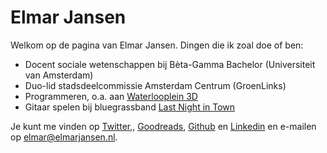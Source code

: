 # Elmar Jansen

Welkom op de pagina van Elmar Jansen. Dingen die ik zoal doe of ben:

 - Docent sociale wetenschappen bij Bèta-Gamma Bachelor (Universiteit van Amsterdam)
 - Duo-lid stadsdeelcommissie Amsterdam Centrum (GroenLinks)
 - Programmeren, o.a. aan [Waterlooplein 3D](https://waterlooplein3d.nl)
 - Gitaar spelen bij bluegrassband [Last Night in Town](https://lastnightintown.nl)

Je kunt me vinden op [Twitter](https://twitter.com/elmarj),, [Goodreads](https://www.goodreads.com/user/show/11607541-elmar-jansen), [Github](https://github.com/elmarj) en [Linkedin](https://www.linkedin.com/in/elmarjansen/) en e-mailen op elmar@elmarjansen.nl.

